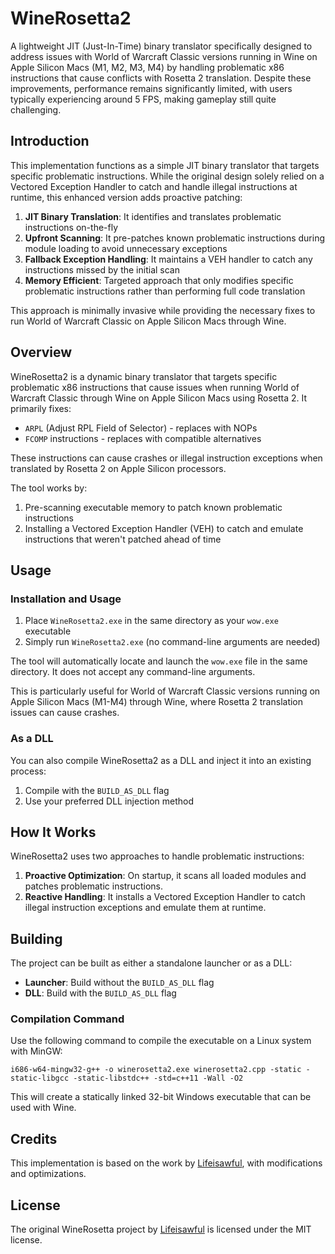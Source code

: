 # WineRosetta2

A lightweight JIT (Just-In-Time) binary translator specifically designed to address issues with World of Warcraft Classic versions running in Wine on Apple Silicon Macs (M1, M2, M3, M4) by handling problematic x86 instructions that cause conflicts with Rosetta 2 translation. Despite these improvements, performance remains significantly limited, with users typically experiencing around 5 FPS, making gameplay still quite challenging.

## Introduction

This implementation functions as a simple JIT binary translator that targets specific problematic instructions. While the original design solely relied on a Vectored Exception Handler to catch and handle illegal instructions at runtime, this enhanced version adds proactive patching:

1. **JIT Binary Translation**: It identifies and translates problematic instructions on-the-fly
2. **Upfront Scanning**: It pre-patches known problematic instructions during module loading to avoid unnecessary exceptions
3. **Fallback Exception Handling**: It maintains a VEH handler to catch any instructions missed by the initial scan
4. **Memory Efficient**: Targeted approach that only modifies specific problematic instructions rather than performing full code translation

This approach is minimally invasive while providing the necessary fixes to run World of Warcraft Classic on Apple Silicon Macs through Wine.

## Overview

WineRosetta2 is a dynamic binary translator that targets specific problematic x86 instructions that cause issues when running World of Warcraft Classic through Wine on Apple Silicon Macs using Rosetta 2. It primarily fixes:

- `ARPL` (Adjust RPL Field of Selector) - replaces with NOPs
- `FCOMP` instructions - replaces with compatible alternatives

These instructions can cause crashes or illegal instruction exceptions when translated by Rosetta 2 on Apple Silicon processors.

The tool works by:
1. Pre-scanning executable memory to patch known problematic instructions
2. Installing a Vectored Exception Handler (VEH) to catch and emulate instructions that weren't patched ahead of time

## Usage

### Installation and Usage

1. Place `WineRosetta2.exe` in the same directory as your `wow.exe` executable
2. Simply run `WineRosetta2.exe` (no command-line arguments are needed)

The tool will automatically locate and launch the `wow.exe` file in the same directory. It does not accept any command-line arguments.

This is particularly useful for World of Warcraft Classic versions running on Apple Silicon Macs (M1-M4) through Wine, where Rosetta 2 translation issues can cause crashes.

### As a DLL

You can also compile WineRosetta2 as a DLL and inject it into an existing process:

1. Compile with the `BUILD_AS_DLL` flag
2. Use your preferred DLL injection method

## How It Works

WineRosetta2 uses two approaches to handle problematic instructions:

1. **Proactive Optimization**: On startup, it scans all loaded modules and patches problematic instructions.
2. **Reactive Handling**: It installs a Vectored Exception Handler to catch illegal instruction exceptions and emulate them at runtime.

## Building

The project can be built as either a standalone launcher or as a DLL:

- **Launcher**: Build without the `BUILD_AS_DLL` flag
- **DLL**: Build with the `BUILD_AS_DLL` flag

### Compilation Command

Use the following command to compile the executable on a Linux system with MinGW:

```
i686-w64-mingw32-g++ -o winerosetta2.exe winerosetta2.cpp -static -static-libgcc -static-libstdc++ -std=c++11 -Wall -O2
```

This will create a statically linked 32-bit Windows executable that can be used with Wine.

## Credits

This implementation is based on the work by [Lifeisawful](https://github.com/Lifeisawful/winerosetta), with modifications and optimizations.

## License

The original WineRosetta project by [Lifeisawful](https://github.com/Lifeisawful/winerosetta) is licensed under the MIT license.

